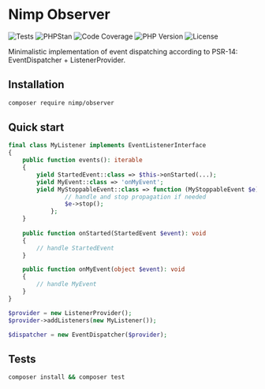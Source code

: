 # Nimp Observer

![Tests](https://github.com/nimp-dev/observer/actions/workflows/tests.yml/badge.svg)
![PHPStan](https://github.com/nimp-dev/observer/actions/workflows/phpstan.yml/badge.svg)
![Code Coverage](https://codecov.io/gh/nimp-dev/observer/branch/main/graph/badge.svg)
![PHP Version](https://img.shields.io/badge/PHP-8.1%2B-blue.svg)
![License](https://img.shields.io/badge/license-MIT-green.svg)

Minimalistic implementation of event dispatching according to PSR-14: EventDispatcher + ListenerProvider.

## Installation

```BASH
composer require nimp/observer
```

## Quick start

```PHP
final class MyListener implements EventListenerInterface
{
    public function events(): iterable
    {
        yield StartedEvent::class => $this->onStarted(...);
        yield MyEvent::class => 'onMyEvent';
        yield MyStoppableEvent::class => function (MyStoppableEvent $e): void {
                // handle and stop propagation if needed
                $e->stop();
            };
    }
    
    public function onStarted(StartedEvent $event): void
    {
        // handle StartedEvent
    }

    public function onMyEvent(object $event): void
    {
        // handle MyEvent
    }
}

$provider = new ListenerProvider();
$provider->addListeners(new MyListener());

$dispatcher = new EventDispatcher($provider);
```

## Tests
```BASH
composer install && composer test
```
